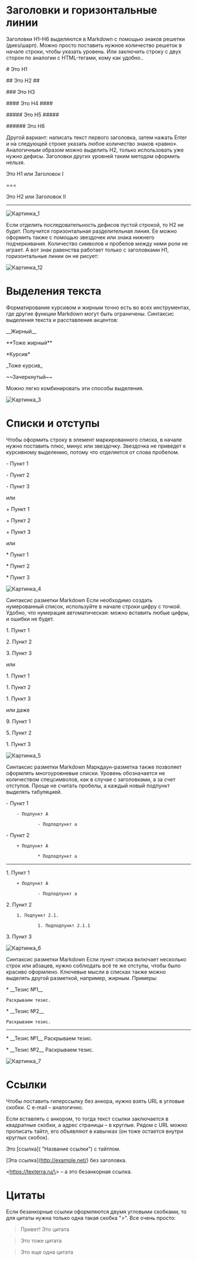 # Заголовки и горизонтальные линии
Заголовки H1–H6 выделяются в Markdown с помощью знаков решетки (диез/шарп). Можно просто поставить нужное количество решеток в начале строки, чтобы указать уровень. Или заключить строку с двух сторон по аналогии с HTML-тегами, кому как удобно..

\# Это H1

\## Это H2 ##

\### Это H3

\#### Это H4 ####

\##### Это H5 #####

\###### Это H6

Другой вариант: написать текст первого заголовка, затем нажать Enter и на следующей строке указать любое количество знаков «равно». Аналогичным образом можно выделить H2, только использовать уже нужно дефисы. Заголовки других уровней таким методом оформить нельзя.

Это H1 или Заголовок I

===

Это H2 или Заголовок II

---
![Картинка_1](https://texterra.ru/upload/medialibrary/43c/eljn93ziug7g62u7g18li79e3huxvod2/1.webp)

Если отделить последовательность дефисов пустой строкой, то H2 не будет. Получится горизонтальная разделительная линия. Ее можно оформить также с помощью звездочек или знака нижнего подчеркивания. Количество символов и пробелов между ними роли не играет. А вот знак равенства работает только с заголовками H1, горизонтальные линии он не рисует: 

![Картинка_12](https://texterra.ru/upload/medialibrary/8d5/psh5naq4epf5oonmu23iruays66du7jl/2.webp)

# Выделения текста

Форматирование курсивом и жирным точно есть во всех инструментах, где другие функции Markdown могут быть ограничены. Синтаксис выделения текста и расставления акцентов:

\_\_Жирный__

\*\*Тоже жирный**

\*Курсив*

\_Тоже курсив_

\~~Зачеркнутый~~

Можно легко комбинировать эти способы выделения.

![Картинка_3](https://texterra.ru/upload/medialibrary/2ae/pkxefy16mhirq17tgtaqcliu2i2s507o/3.webp)

# Списки и отступы

Чтобы оформить строку в элемент маркированного списка, в начале нужно поставить плюс, минус или звездочку. Звездочка не приведет к курсивному выделению, потому что отделяется от слова пробелом.

\- Пункт 1

\- Пункт 2

\- Пункт 3

или

\+ Пункт 1

\+ Пункт 2

\+ Пункт 3

или

\* Пункт 1

\* Пункт 2

\* Пункт 3

![Картинка_4](https://texterra.ru/upload/medialibrary/b36/81xs1gyyrpuyu7gmuwfztwnwc147ceni/4.webp)

Синтаксис разметки Markdown
Если необходимо создать нумерованный список, используйте в начале строки цифру с точкой. Удобно, что нумерация автоматическая: можно вставить любые цифры, и ошибки не будет.

1\. Пункт 1

2\. Пункт 2

3\. Пункт 3

или

1\. Пункт 1

1\. Пункт 2

1\. Пункт 3

или даже

9\. Пункт 1

5\. Пункт 2

1\. Пункт 3

![Картинка_5](https://texterra.ru/upload/medialibrary/b68/05ova58bqtt5ks3zelhytsztvnm6a21j/5.webp)

Синтаксис разметки Markdown
Маркдаун-разметка также позволяет оформлять многоуровневые списки. Уровень обозначается не количеством спецсимволов, как в случае с заголовками, а за счет отступов. Проще не считать пробелы, а каждый новый подпункт выделять табуляцией.

\- Пункт 1

        - Подпункт A

                - Подподпункт a

\- Пункт 2

        + Подпункт A

                * Подподпункт a

---

1\. Пункт 1

        + Подпункт A

                - Подподпункт a

2\. Пункт 2

        1. Подпункт 2.1.

                1. Подподпункт 2.1.1

3\. Пункт 3

![Картинка_6](https://texterra.ru/upload/medialibrary/bac/uqpuavasiihcam3i8apvbgcrhzsaj0r7/6.webp)

Синтаксис разметки Markdown
Если пункт списка включает несколько строк или абзацев, нужно соблюдать всё те же отступы, чтобы было красиво оформлено. Ключевые мысли в списках также можно выделять другой разметкой, например, жирным. Примеры:

\* \_\_Тезис №1__

    Раскрываем тезис.

\* \_\_Тезис №2__

    Раскрываем тезис.

---

\* \_\_Тезис №1__ Раскрываем тезис.

\* \_\_Тезис №2__ Раскрываем тезис.

![Картинка_7](https://texterra.ru/upload/medialibrary/c7e/a2zqcschn5k7pt51huuc13t4hybjcn1e/7.webp)

# Ссылки

Чтобы поставить гиперссылку без анкора, нужно взять URL в угловые скобки. С e-mail – аналогично.

Если вставлять с анкором, то тогда текст ссылки заключается в квадратные скобки, а адрес страницы – в круглые. Рядом с URL можно прописать тайтл, его объявляют в кавычках (он тоже остается внутри круглых скобок).

Это [ссылка]( "Название ссылки") с тайтлом.

\[Эта ссылка](http://example.net/) без заголовка.

<https://texterra.ru/\&gt; – а это безанкорная ссылка.

# Цитаты

Если безанкорные ссылки оформляются двумя угловыми скобками, то для цитаты нужна только одна такая скобка ">". Все очень просто:

> Привет! Это цитата

> Это тоже цитата

> Это еще одна цитата

